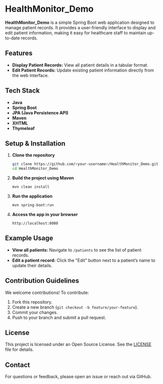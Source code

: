 # HealthMonitor_Demo

**HealthMonitor_Demo** is a simple Spring Boot web application designed to manage patient records. It provides a user-friendly interface to display and edit patient information, making it easy for healthcare staff to maintain up-to-date records.

## Features

- **Display Patient Records:** View all patient details in a tabular format.
- **Edit Patient Records:** Update existing patient information directly from the web interface.

## Tech Stack

- **Java**
- **Spring Boot**
- **JPA (Java Persistence API)**
- **Maven**
- **XHTML**
- **Thymeleaf**

## Setup & Installation

1. **Clone the repository**
   ```bash
   git clone https://github.com/<your-username>/HealthMonitor_Demo.git
   cd HealthMonitor_Demo
   ```

2. **Build the project using Maven**
   ```bash
   mvn clean install
   ```

3. **Run the application**
   ```bash
   mvn spring-boot:run
   ```

4. **Access the app in your browser**
   ```
   http://localhost:8080
   ```

## Example Usage

- **View all patients:** Navigate to `/patients` to see the list of patient records.
- **Edit a patient record:** Click the "Edit" button next to a patient’s name to update their details.
  

## Contribution Guidelines

We welcome contributions! To contribute:

1. Fork this repository.
2. Create a new branch (`git checkout -b feature/your-feature`).
3. Commit your changes.
4. Push to your branch and submit a pull request.

## License

This project is licensed under an Open Source License. See the [LICENSE](LICENSE) file for details.

## Contact

For questions or feedback, please open an issue or reach out via GitHub.